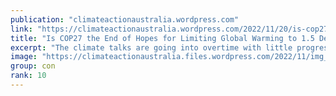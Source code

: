 ```yaml
---
publication: "climateactionaustralia.wordpress.com"
link: "https://climateactionaustralia.wordpress.com/2022/11/20/is-cop27-the-end-of-hopes-for-limiting-global-warming-to-1-5-degrees-celsius-auspol-climatecrisis-ecologicalcrisis-economiccrisis-tellthetruth-insiders/"
title: "Is COP27 the End of Hopes for Limiting Global Warming to 1.5 Degrees Celsius? #auspol #ClimateCrisis #EcologicalCrisis #EconomicCrisis #TellTheTruth #insiders"
excerpt: "The climate talks are going into overtime with little progress toward the emissions cuts required to meet the goals of the Paris Agreement. BY Bob Berwyn November 18, 2022 18 November 2022, Egypt, …"
image: "https://climateactionaustralia.files.wordpress.com/2022/11/img_2003.jpg"
group: con
rank: 10
---
```

